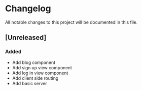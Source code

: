 # Changelog

All notable changes to this project will be documented in this file.

## [Unreleased]

### Added
- Add blog component
- Add sign up view component
- Add log in view component
- Add client side routing
- Add basic server
